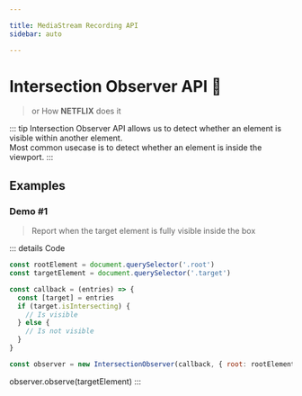 ```yaml
---

title: MediaStream Recording API 
sidebar: auto

---
```


# Intersection Observer API 👀
> or How **NETFLIX** does it

::: tip
Intersection Observer API allows us to detect whether an element is visible within another element.  
Most common usecase is to detect whether an element is inside the viewport.
:::

## Examples

### Demo #1
> Report when the target element is fully visible inside the box

<API-IntersectionObserver-Example1></API-IntersectionObserver-Example1>

::: details Code
```js
const rootElement = document.querySelector('.root')
const targetElement = document.querySelector('.target')

const callback = (entries) => {
  const [target] = entries
  if (target.isIntersecting) {
    // Is visible
  } else {
    // Is not visible
  }
}

const observer = new IntersectionObserver(callback, { root: rootElement })
```
observer.observe(targetElement)
:::
